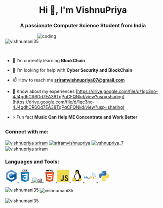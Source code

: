 <h1 align="center">Hi 👋, I'm VishnuPriya</h1>
<h3 align="center">A passionate Computer Science Student from India</h3>
<img align="right" alt="coding" width ="400" src="https://media.tenor.com/S59bPkT0pqcAAAAC/programming.gif">

<p align="left"> <img src="https://komarev.com/ghpvc/?username=vishnumani35&label=Profile%20views&color=0e75b6&style=flat" alt="vishnumani35" /> </p>

<p align="left"> <a href="https://twitter.com/" target="blank"><img src="https://img.shields.io/twitter/follow/?logo=twitter&style=for-the-badge" alt="" /></a> </p>

- 🌱 I’m currently learning **BlockChain**

- 🤝 I’m looking for help with **Cyber Security and BlockChain**

- 📫 How to reach me **sriramvishnupriya07@gmail.com**

- 📄 Know about my experiences [https://drive.google.com/file/d/1qc3no-4J4gdhCR6Od7EA38TqPqCFQNkd/view?usp=sharing](https://drive.google.com/file/d/1qc3no-4J4gdhCR6Od7EA38TqPqCFQNkd/view?usp=sharing)

- ⚡ Fun fact **Music Can Help ME Concentrate and Work Better**

<h3 align="left">Connect with me:</h3>
<p align="left">
<a href="https://linkedin.com/in/vishnupriya sriram" target="blank"><img align="center" src="https://raw.githubusercontent.com/rahuldkjain/github-profile-readme-generator/master/src/images/icons/Social/linked-in-alt.svg" alt="vishnupriya sriram" height="30" width="40" /></a>
<a href="https://instagram.com/sriramvishnupriya" target="blank"><img align="center" src="https://raw.githubusercontent.com/rahuldkjain/github-profile-readme-generator/master/src/images/icons/Social/instagram.svg" alt="sriramvishnupriya" height="30" width="40" /></a>
<a href="https://www.codechef.com/users/vshnupriya_7" target="blank"><img align="center" src="https://cdn.jsdelivr.net/npm/simple-icons@3.1.0/icons/codechef.svg" alt="vshnupriya_7" height="30" width="40" /></a>
<a href="https://www.hackerrank.com/vishnupriya sriram" target="blank"><img align="center" src="https://raw.githubusercontent.com/rahuldkjain/github-profile-readme-generator/master/src/images/icons/Social/hackerrank.svg" alt="vishnupriya sriram" height="30" width="40" /></a>
</p>

<h3 align="left">Languages and Tools:</h3>
<p align="left"> <a href="https://www.cprogramming.com/" target="_blank" rel="noreferrer"> <img src="https://raw.githubusercontent.com/devicons/devicon/master/icons/c/c-original.svg" alt="c" width="40" height="40"/> </a> <a href="https://www.w3schools.com/css/" target="_blank" rel="noreferrer"> <img src="https://raw.githubusercontent.com/devicons/devicon/master/icons/css3/css3-original-wordmark.svg" alt="css3" width="40" height="40"/> </a> <a href="https://git-scm.com/" target="_blank" rel="noreferrer"> <img src="https://www.vectorlogo.zone/logos/git-scm/git-scm-icon.svg" alt="git" width="40" height="40"/> </a> <a href="https://www.w3.org/html/" target="_blank" rel="noreferrer"> <img src="https://raw.githubusercontent.com/devicons/devicon/master/icons/html5/html5-original-wordmark.svg" alt="html5" width="40" height="40"/> </a> <a href="https://developer.mozilla.org/en-US/docs/Web/JavaScript" target="_blank" rel="noreferrer"> <img src="https://raw.githubusercontent.com/devicons/devicon/master/icons/javascript/javascript-original.svg" alt="javascript" width="40" height="40"/> </a> <a href="https://www.linux.org/" target="_blank" rel="noreferrer"> <img src="https://raw.githubusercontent.com/devicons/devicon/master/icons/linux/linux-original.svg" alt="linux" width="40" height="40"/> </a> <a href="https://www.mysql.com/" target="_blank" rel="noreferrer"> <img src="https://raw.githubusercontent.com/devicons/devicon/master/icons/mysql/mysql-original-wordmark.svg" alt="mysql" width="40" height="40"/> </a> <a href="https://www.python.org" target="_blank" rel="noreferrer"> <img src="https://raw.githubusercontent.com/devicons/devicon/master/icons/python/python-original.svg" alt="python" width="40" height="40"/> </a> </p>

<p><img align="left" src="https://github-readme-stats.vercel.app/api/top-langs?username=vishnumani35&show_icons=true&locale=en&layout=compact" alt="vishnumani35" /></p>

<p>&nbsp;<img align="center" src="https://github-readme-stats.vercel.app/api?username=vishnumani35&show_icons=true&locale=en" alt="vishnumani35" /></p>

<p><img align="center" src="https://github-readme-streak-stats.herokuapp.com/?user=vishnumani35&" alt="vishnumani35" /></p>
